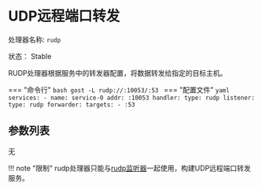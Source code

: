 # UDP远程端口转发

处理器名称: `rudp`

状态： Stable

RUDP处理器根据服务中的转发器配置，将数据转发给指定的目标主机。

=== "命令行"
	```bash
	gost -L rudp://:10053/:53
	```
=== "配置文件"
    ```yaml
	services:
	- name: service-0
	  addr: :10053
	  handler:
		type: rudp
	  listener:
		type: rudp
	  forwarder:
		targets:
		- :53
	```

## 参数列表

无

!!! note "限制"
    rudp处理器只能与[rudp监听器](/reference/listeners/rudp/)一起使用，构建UDP远程端口转发服务。


